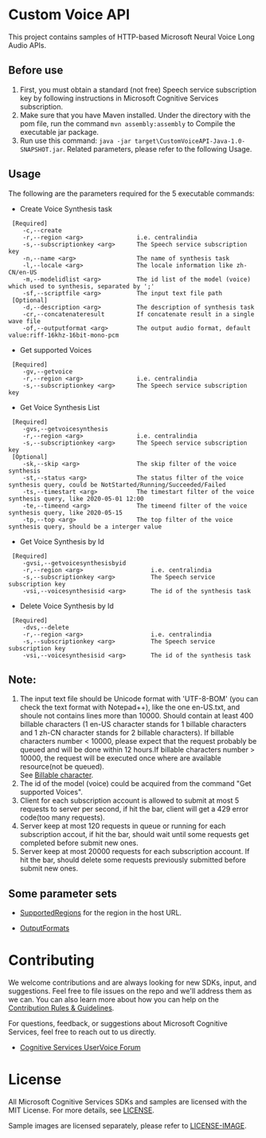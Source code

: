 # Custom Voice API

This project contains samples of HTTP-based Microsoft Neural Voice Long Audio APIs.
 
## Before use

1. First, you must obtain a standard (not free) Speech service subscription key by following instructions in Microsoft Cognitive Services subscription.
1. Make sure that you have Maven installed. Under the directory with the pom file, run the command `mvn assembly:assembly` to Compile the executable jar package.
1. Run use this command: `java -jar target\CustomVoiceAPI-Java-1.0-SNAPSHOT.jar`. Related parameters, please refer to the following Usage.

## Usage

The following are the parameters required for the 5 executable commands:
* Create Voice Synthesis task
```
 [Required]
    -c,--create                     
    -r,--region <arg>               i.e. centralindia
    -s,--subscriptionkey <arg>      The Speech service subscription key
    -n,--name <arg>                 The name of synthesis task
    -l,--locale <arg>               The locale information like zh-CN/en-US
    -m,--modelidlist <arg>          The id list of the model (voice) which used to synthesis, separated by ';'
    -sf,--scriptfile <arg>          The input text file path
 [Optional]
    -d,--description <arg>          The description of synthesis task
    -cr,--concatenateresult         If concatenate result in a single wave file
    -of,--outputformat <arg>        The output audio format, default value:riff-16khz-16bit-mono-pcm
```
* Get supported Voices
```
 [Required]
    -gv,--getvoice
    -r,--region <arg>               i.e. centralindia
    -s,--subscriptionkey <arg>      The Speech service subscription key
```
* Get Voice Synthesis List
```
 [Required]
    -gvs,--getvoicesynthesis
    -r,--region <arg>               i.e. centralindia
    -s,--subscriptionkey <arg>      The Speech service subscription key
 [Optional]
    -sk,--skip <arg>                The skip filter of the voice synthesis
    -st,--status <arg>              The status filter of the voice synthesis query, could be NotStarted/Running/Succeeded/Failed
    -ts,--timestart <arg>           The timestart filter of the voice synthesis query, like 2020-05-01 12:00
    -te,--timeend <arg>             The timeend filter of the voice synthesis query, like 2020-05-15
    -tp,--top <arg>                 The top filter of the voice synthesis query, should be a interger value
```
* Get Voice Synthesis by Id
```
 [Required]
    -gvsi,--getvoicesynthesisbyid
    -r,--region <arg>                   i.e. centralindia
    -s,--subscriptionkey <arg>          The Speech service subscription key
    -vsi,--voicesynthesisid <arg>       The id of the synthesis task
```
* Delete Voice Synthesis by Id
```
 [Required]
    -dvs,--delete
    -r,--region <arg>                   i.e. centralindia
    -s,--subscriptionkey <arg>          The Speech service subscription key
    -vsi,--voicesynthesisid <arg>       The id of the synthesis task
```

## Note:

1. The input text file should be Unicode format with 'UTF-8-BOM' (you can check the text format with Notepad++), like the one en-US.txt, and shoule not contains lines more than 10000. Should contain at least 400 billable characters (1 en-US character stands for 1 billable characters and 1 zh-CN character stands for 2 billable characters). If billable characters number < 10000, please expect that the request probably be queued and will be done within 12 hours.If billable characters number > 10000, the request will be executed once where are available resource(not be queued).  
See [Billable character](https://docs.microsoft.com/en-us/azure/cognitive-services/speech-service/text-to-speech#pricing-note).
1. The id of the model (voice) could be acquired from the command "Get supported Voices".
1. Client for each subscription account is allowed to submit at most 5 requests to server per second, if hit the bar, client will get a 429 error code(too many requests).
1. Server keep at most 120 requests in queue or running for each subscription accout, if hit the bar, should wait until some requests get completed before submit new ones.
1. Server keep at most 20000 requests for each subscription account. If hit the bar, should delete some requests previously submitted before submit new ones.

## Some parameter sets

- [SupportedRegions](https://docs.microsoft.com/en-us/azure/cognitive-services/speech-service/regions#speech-to-text-text-to-speech-and-translation) for the region in the host URL.

- [OutputFormats](https://docs.microsoft.com/en-us/azure/cognitive-services/speech-service/long-audio-api#audio-output-formats)

# Contributing

We welcome contributions and are always looking for new SDKs, input, and
suggestions. Feel free to file issues on the repo and we'll address them as we can. You can also learn more about how you can help on the [Contribution
Rules & Guidelines](/CONTRIBUTING.md).

For questions, feedback, or suggestions about Microsoft Cognitive Services, feel free to reach out to us directly.

- [Cognitive Services UserVoice Forum](https://cognitive.uservoice.com)

# License

All Microsoft Cognitive Services SDKs and samples are licensed with the MIT License. For more details, see
[LICENSE](/LICENSE.md).

Sample images are licensed separately, please refer to [LICENSE-IMAGE](/LICENSE-IMAGE.md).
